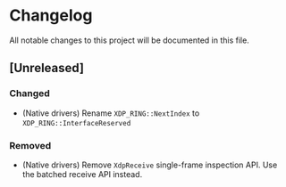 # Changelog

All notable changes to this project will be documented in this file.

## [Unreleased]

### Changed

- (Native drivers) Rename `XDP_RING::NextIndex` to `XDP_RING::InterfaceReserved`

### Removed

- (Native drivers) Remove `XdpReceive` single-frame inspection API. Use the
  batched receive API instead.
